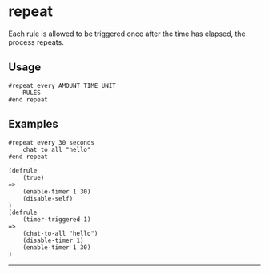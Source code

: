# repeat
Each rule is allowed to be triggered once after the time has elapsed, the process repeats.
## Usage
```
#repeat every AMOUNT TIME_UNIT
    RULES
#end repeat
```
## Examples
```
#repeat every 30 seconds
    chat to all "hello"
#end repeat
```
```
(defrule
    (true)
=>
    (enable-timer 1 30)
    (disable-self)
)
(defrule
    (timer-triggered 1)
=>
    (chat-to-all "hello")
    (disable-timer 1)
    (enable-timer 1 30)
)

```
---
